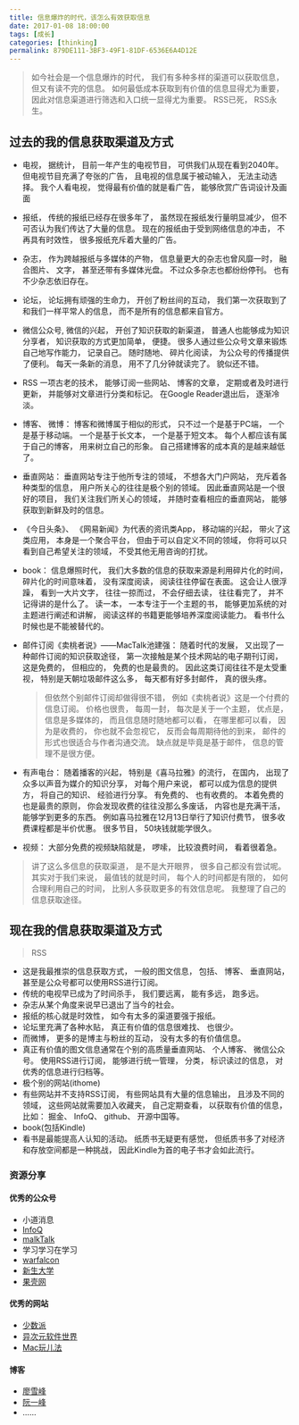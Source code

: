 ```yaml
---
title: 信息爆炸的时代，该怎么有效获取信息
date: 2017-01-08 18:00:00
tags: [成长]
categories: [thinking]
permalink: 879DE111-3BF3-49F1-81DF-6536E6A4D12E
---
```


> 如今社会是一个信息爆炸的时代， 我们有多种多样的渠道可以获取信息， 但又有读不完的信息。 如何最低成本获取到有价值的信息显得尤为重要， 因此对信息渠道进行筛选和入口统一显得尤为重要。 RSS已死， RSS永生。

## 过去的我的信息获取渠道及方式

* 电视， 据统计， 目前一年产生的电视节目， 可供我们从现在看到2040年。 但电视节目充满了夸张的广告， 且电视的信息属于被动输入， 无法主动选择。 我个人看电视， 觉得最有价值的就是看广告， 能够欣赏广告词设计及画面
* 报纸， 传统的报纸已经存在很多年了， 虽然现在报纸发行量明显减少， 但不可否认为我们传达了大量的信息。 现在的报纸由于受到网络信息的冲击， 不再具有时效性， 很多报纸充斥着大量的广告。
* 杂志， 作为跨越报纸与多媒体的产物， 信息量更大的杂志也曾风靡一时， 融合图片、 文字， 甚至还带有多媒体光盘。 不过众多杂志也都纷纷停刊。 也有不少杂志依旧存在。
* 论坛， 论坛拥有顽强的生命力， 开创了粉丝间的互动， 我们第一次获取到了和我们一样平常人的信息， 而不是所有的信息都来自官方。
* 微信公众号, 微信的兴起， 开创了知识获取的新渠道， 普通人也能够成为知识分享者， 知识获取的方式更加简单， 便捷。 很多人通过些公众号文章来锻炼自己地写作能力， 记录自己。 随时随地、 碎片化阅读， 为公众号的传播提供了便利。 每天一条新的消息， 用不了几分钟就读完了。 貌似还不错。
* RSS 一项古老的技术， 能够订阅一些网站、 博客的文章， 定期或者及时进行更新， 并能够对文章进行分类和标记。 在Google Reader退出后， 逐渐冷淡。
* 博客、 微博： 博客和微博属于相似的形式， 只不过一个是基于PC端， 一个是基于移动端。 一个是基于长文本， 一个是基于短文本。 每个人都应该有属于自己的博客， 用来树立自己的形象。 自己搭建博客的成本真的是越来越低了。
* 垂直网站： 垂直网站专注于他所专注的领域， 不想各大门户网站， 充斥着各种类型的信息， 用户所关心的往往是极个别的领域。 因此垂直网站是一个很好的项目， 我们关注我们所关心的领域， 并随时查看相应的垂直网站， 能够获取到新鲜及时的信息。
* 《今日头条》、 《网易新闻》为代表的资讯类App， 移动端的兴起， 带火了这类应用， 本身是一个聚合平台， 但由于可以自定义不同的领域， 你将可以只看到自己希望关注的领域， 不受其他无用咨询的打扰。
* book： 信息爆照时代， 我们大多数的信息的获取来源是利用碎片化的时间， 碎片化的时间意味着， 没有深度阅读， 阅读往往停留在表面。 这会让人很浮躁， 看到一大片文字， 往往一掠而过， 不会仔细去读， 往往看完了， 并不记得讲的是什么了。 读一本， 一本专注于一个主题的书， 能够更加系统的对主题进行阐述和讲解， 阅读这样的书籍更能够培养深度阅读能力。 看书什么时候也是不能被替代的。
* 邮件订阅《卖桃者说》——MacTalk池建强： 随着时代的发展， 又出现了一种邮件订阅的知识获取途径， 第一次接触是某个技术网站的电子期刊订阅， 这是免费的， 但相应的， 免费的也是最贵的。 因此这类订阅往往不是太受重视， 特别是天朝垃圾邮件这么多， 每天都有好多封邮件， 真的很头疼。

  > 但依然个别邮件订阅却做得很不错， 例如《卖桃者说》这是一个付费的信息订阅。 价格也很贵， 每周一封， 每次是关于一个主题， 优点是， 信息是多媒体的， 而且信息随时随地都可以看， 在哪里都可以看， 因为是收费的， 你也就不会忽视它， 反而会每周期待他的到来， 邮件的形式也很适合与作者沟通交流。 缺点就是毕竟是基于邮件， 信息的管理不是很方便。

* 有声电台： 随着播客的兴起， 特别是《喜马拉雅》的流行， 在国内， 出现了众多以声音为媒介的知识分享， 对每个用户来说， 都可以成为信息的提供方， 将自己的知识、 经验进行分享。 有免费的、 也有收费的。 本着免费的也是最贵的原则， 你会发现收费的往往没那么多废话， 内容也是充满干活， 能够学到更多的东西。 例如喜马拉雅在12月13日举行了知识付费节， 很多收费课程都是半价优惠。 很多节目， 50块钱就能学很久。
* 视频： 大部分免费的视频缺陷就是， 啰嗦， 比较浪费时间， 看着很着急。

> 讲了这么多信息的获取渠道， 是不是大开眼界， 很多自己都没有尝试呢。 其实对于我们来说， 最值钱的就是时间， 每个人的时间都是有限的， 如何合理利用自己的时间， 比别人多获取更多的有效信息呢。 我整理了自己的信息获取途径。

## 现在我的信息获取渠道及方式

> RSS

* 这是我最推崇的信息获取方式， 一般的图文信息， 包括、 博客、 垂直网站， 甚至是公众号都可以使用RSS进行订阅。
* 传统的电视早已成为了时间杀手， 我们要远离， 能有多远， 跑多远。
* 杂志从某个角度来说早已退出了当今的社会。
* 报纸的核心就是时效性， 如今有太多的渠道要强于报纸。
* 论坛里充满了各种水贴， 真正有价值的信息很难找、 也很少。
* 而微博， 更多的是博主与粉丝的互动， 没有太多的有价值信息。
* 真正有价值的图文信息通常在个别的高质量垂直网站、 个人博客、 微信公众号。 使用RSS进行订阅， 能够进行统一管理， 分类， 标识读过的信息， 对优秀的信息进行归档等。
* 极个别的网站(ithome)
* 有些网站并不支持RSS订阅， 有些网站具有大量的信息输出， 且涉及不同的领域， 这些网站就需要加入收藏夹， 自己定期查看， 以获取有价值的信息， 比如： 掘金、 InfoQ、 github、 开源中国等。
* book(包括Kindle)
* 看书是最能提高人认知的活动。 纸质书无疑更有感觉， 但纸质书多了对经济和存放空间都是一种挑战， 因此Kindle为首的电子书才会如此流行。

### 资源分享

#### 优秀的公众号

* 小道消息
* [InfoQ](http://www.infoq.com/cn/)
* [malkTalk](http://macshuo.com)
* 学习学习在学习
* [warfalcon](http://www.write.org.cn)
* [新生大学](xinshengdaxue.com)
* [果壳网](http://guokr.com)

#### 优秀的网站

* [少数派](http://sspai.com)
* [异次元软件世界](http://www.iplaysoft.com)
* [Mac玩儿法](http://www.waerfa.com)

#### 博客

* [廖雪峰](http://www.liaoxuefeng.com)
* [阮一峰](http://www.ruanyifeng.com)
* ……

